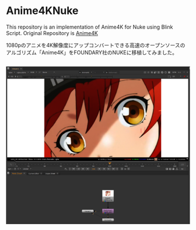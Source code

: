 # Anime4KNuke

This repository is an implementation of Anime4K for Nuke using Blink Script.
Original Repository is [Anime4K](https://github.com/bloc97/Anime4K)

1080pのアニメを4K解像度にアップコンバートできる高速のオープンソースのアルゴリズム「Anime4K」をFOUNDARY社のNUKEに移植してみました。

![](./images/Anime4k_nuke_fig1.PNG)
---
